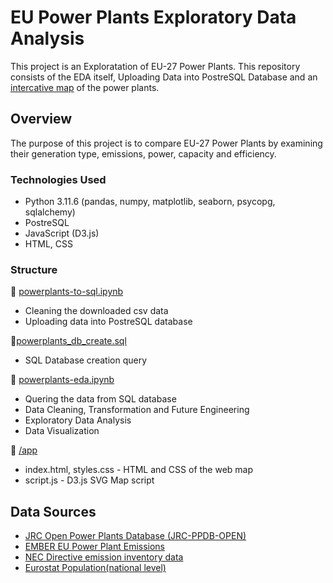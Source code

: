 # EU Power Plants Exploratory Data Analysis
This project is an Exploratation of EU-27 Power Plants. This repository consists of the EDA itself, Uploading Data into PostreSQL Database and an [intercative map](https://main.dp23i3r580zal.amplifyapp.com/) of the power plants.

## Overview
The purpose of this project is to compare EU-27 Power Plants by examining their generation type, emissions, power, capacity and efficiency.  

### Technologies Used
+ Python 3.11.6 (pandas, numpy, matplotlib, seaborn, psycopg, sqlalchemy)
+ PostreSQL
+ JavaScript (D3.js)
+ HTML, CSS

### Structure
:large_blue_diamond: [powerplants-to-sql.ipynb](https://github.com/mks-0/powerplants/blob/main/powerplants-to-sql.ipynb)  
   - Cleaning the downloaded csv data
   - Uploading data into PostreSQL database

:large_blue_diamond:[powerplants_db_create.sql](https://github.com/mks-0/powerplants/blob/main/powerplants_db_create.sql)
  - SQL Database creation query

:large_blue_diamond: [powerplants-eda.ipynb](https://github.com/mks-0/powerplants/blob/main/powerplants-eda.ipynb) 
  - Quering the data from SQL database
  - Data Cleaning, Transformation and Future Engineering
  - Exploratory Data Analysis
  - Data Visualization

:large_blue_diamond: [/app](https://github.com/mks-0/powerplants/tree/main/app)
  - index.html, styles.css - HTML and CSS of the web map
  - script.js - D3.js SVG Map script

## Data Sources
+ [JRC Open Power Plants Database (JRC-PPDB-OPEN)](https://data.jrc.ec.europa.eu/dataset/9810feeb-f062-49cd-8e76-8d8cfd488a05)
+ [EMBER EU Power Plant Emissions](https://ember-climate.org/data-catalogue/eu-power-plant-emissions-data/)
+ [NEC Directive emission inventory data](https://www.eea.europa.eu/en/datahub/datahubitem-view/dcc8cc36-e670-4b05-87c4-b29385e23d85)
+ [Eurostat Population(national level)](https://ec.europa.eu/eurostat/databrowser/view/TPS00001/default/table)
